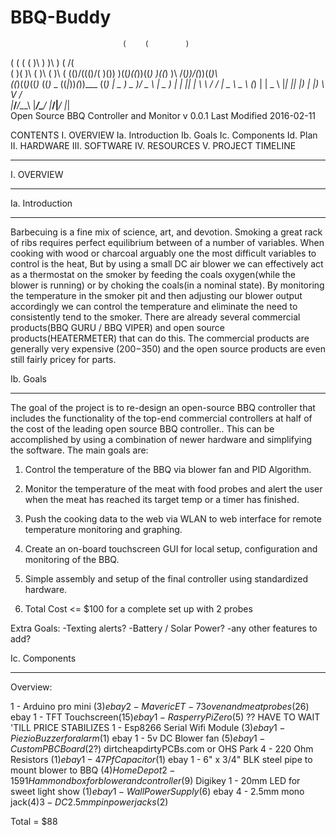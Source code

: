 # BBQ-Buddy
                             (    (        )  
   (   (    (       (        )\ ) )\ )  ( /(  
 ( )\( )\ ( )\    ( )\    ( (()/((()/(  )\()) 
 )((_)((_))((_)   )((_)   )\ /(_))/(_))((_)\  
((_)((_)_((_)_   ((_)_ _ ((_|_))_(_))___ ((_) 
 | _ ) _ )/ _ \   | _ ) | | ||   \|   \ \ / / 
 | _ \ _ \ (_) |  | _ \ |_| || |) | |) \ V /  
 |___/___/\__\_\  |___/\___/ |___/|___/ |_|   
 Open Source BBQ Controller and Monitor
v 0.0.1
Last Modified 2016-02-11

CONTENTS
I. OVERVIEW
	Ia. Introduction
	Ib. Goals
	Ic. Components
	Id. Plan
II. HARDWARE
III. SOFTWARE
IV. RESOURCES
V. PROJECT TIMELINE

********************************************
I. OVERVIEW
********************************************

Ia. Introduction
******************
Barbecuing is a fine mix of science, art, and devotion. Smoking a great rack of ribs requires perfect equilibrium between of a number of variables. When cooking with wood or charcoal arguably one the most difficult variables to control is the heat, But by using a small DC air blower we can effectively act as a thermostat on the smoker by feeding the coals oxygen(while the blower is running) or by choking the coals(in a nominal state). By monitoring the temperature in the smoker pit and then adjusting our blower output accordingly we can control the temperature and eliminate the need to consistently tend to the smoker. There are already several commercial products(BBQ GURU / BBQ VIPER) and open source products(HEATERMETER)  that can do this. The commercial products are generally very expensive ($200-$350) and the open source products are even still fairly pricey for parts.


Ib. Goals
******************
The goal of the project is to re-design an open-source BBQ controller that includes the functionality of the top-end commercial controllers at half of the cost of the leading open source BBQ controller.. This can be accomplished by using a combination of newer hardware and simplifying the software. The main goals are:

1. Control the temperature of the BBQ via blower fan and PID
Algorithm.

2. Monitor the temperature of the meat with food probes and alert the user when the meat has reached its target temp or a timer has finished.

3. Push the cooking data to the web via WLAN to web interface for remote temperature monitoring and graphing.

4. Create an on-board touchscreen GUI for local setup, configuration and monitoring of the BBQ. 

5. Simple assembly and setup of the final controller using standardized hardware. 

6. Total Cost <= $100 for a complete set up with 2 probes

Extra Goals:
-Texting alerts?
-Battery / Solar Power? 
-any other features to add?

Ic. Components
****************** 
Overview: 

1 - Arduino pro mini ($3) ebay
2 - Maveric ET-73 oven and meat probes($26)	ebay
1 - TFT Touchscreen($15)	ebay
1 - Rasperry Pi Zero($5)	?? HAVE TO WAIT 'TILL PRICE STABILIZES 
1 - Esp8266 Serial Wifi Module ($3) ebay
1 - Piezio Buzzer for alarm ($1) ebay
1 - 5v DC Blower fan ($5) ebay
1 - Custom PBC Board ($2?) dirtcheapdirtyPCBs.com or OHS Park
4 - 220 Ohm Resistors ($1) ebay
1 - 47Pf Capacitor ($1) ebay
1 - 6" x 3/4" BLK steel pipe to mount blower to BBQ ($4) Home Depot
2 - 1591 Hammond box for blower and controller ($9) Digikey
1 - 20mm LED for sweet light show ($1) ebay
1 - Wall Power Supply($6) ebay
4 - 2.5mm mono jack($4)
3 - DC 2.5mm pin power jacks ($2)

Total = $88














